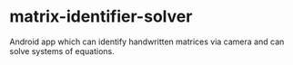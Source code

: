 # matrix-identifier-solver
Android app which can identify handwritten matrices via camera and can solve systems of equations.
